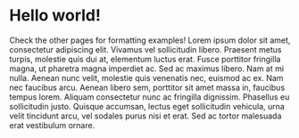 # Hello world! 

Check the other pages for formatting examples! Lorem ipsum dolor sit amet, consectetur adipiscing elit. Vivamus vel sollicitudin libero. Praesent metus turpis, molestie quis dui at, elementum luctus erat. Fusce porttitor fringilla magna, ut pharetra magna imperdiet ac. Sed ac maximus libero. Nam at mi nulla. Aenean nunc velit, molestie quis venenatis nec, euismod ac ex. Nam nec faucibus arcu. Aenean libero sem, porttitor sit amet massa in, faucibus tempus lorem. Aliquam consectetur nunc ac fringilla dignissim. Phasellus eu sollicitudin justo. Quisque accumsan, lectus eget sollicitudin vehicula, urna velit tincidunt arcu, vel sodales purus nisi et erat. Sed ac tortor malesuada erat vestibulum ornare.


